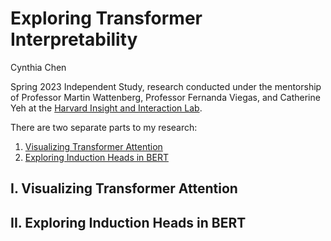 # Exploring Transformer Interpretability
Cynthia Chen

Spring 2023 Independent Study, research conducted under the mentorship of Professor Martin Wattenberg, Professor Fernanda Viegas, and Catherine Yeh at the [Harvard Insight and Interaction Lab](https://insight.seas.harvard.edu/).
 
There are two separate parts to my research:
1. [Visualizing Transformer Attention](#I.-Visualizing-Transformer-Attention)
2. [Exploring Induction Heads in BERT](#II.-Exploring-Induction-Heads-in-BERT)

## I. Visualizing Transformer Attention

## II. Exploring Induction Heads in BERT
